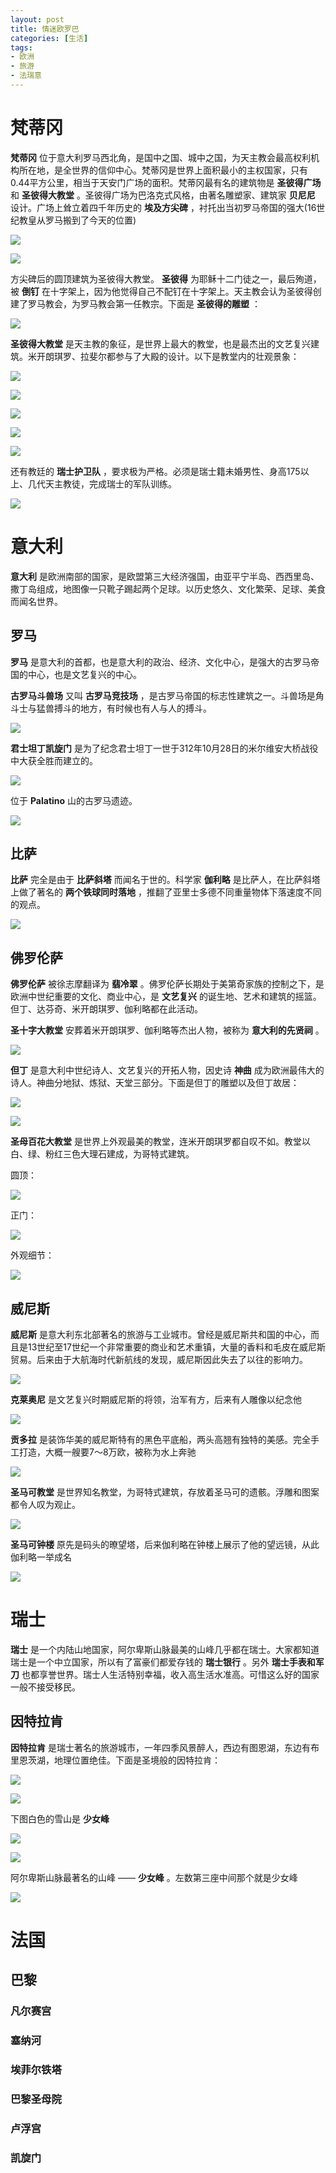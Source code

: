 ```yaml
---
layout: post
title: 情迷欧罗巴
categories: [生活]
tags:
- 欧洲
- 旅游
- 法瑞意
---
```


# 梵蒂冈

**梵蒂冈** 位于意大利罗马西北角，是国中之国、城中之国，为天主教会最高权利机构所在地，是全世界的信仰中心。梵蒂冈是世界上面积最小的主权国家，只有0.44平方公里，相当于天安门广场的面积。梵蒂冈最有名的建筑物是 **圣彼得广场** 和 **圣彼得大教堂** 。圣彼得广场为巴洛克式风格，由著名雕塑家、建筑家 **贝尼尼** 设计。广场上耸立着四千年历史的 **埃及方尖碑** ，衬托出当初罗马帝国的强大(16世纪教皇从罗马搬到了今天的位置)

![](https://raw.githubusercontent.com/lixinyao/lixinyao.github.io/master/pictures/life/fandigang1.jpg)

![](https://raw.githubusercontent.com/lixinyao/lixinyao.github.io/master/pictures/life/fandigang2.jpg)

方尖碑后的圆顶建筑为圣彼得大教堂。 **圣彼得** 为耶稣十二门徒之一，最后殉道，被 **倒钉** 在十字架上，因为他觉得自己不配钉在十字架上。天主教会认为圣彼得创建了罗马教会，为罗马教会第一任教宗。下面是 **圣彼得的雕塑** ：

![](https://raw.githubusercontent.com/lixinyao/lixinyao.github.io/master/pictures/life/shengbide.jpg)

**圣彼得大教堂** 是天主教的象征，是世界上最大的教堂，也是最杰出的文艺复兴建筑。米开朗琪罗、拉斐尔都参与了大殿的设计。以下是教堂内的壮观景象：

![](https://raw.githubusercontent.com/lixinyao/lixinyao.github.io/master/pictures/life/shengbide1.jpg)

![](https://raw.githubusercontent.com/lixinyao/lixinyao.github.io/master/pictures/life/shengbide2.jpg)

![](https://raw.githubusercontent.com/lixinyao/lixinyao.github.io/master/pictures/life/shengbide3.jpg)

![](https://raw.githubusercontent.com/lixinyao/lixinyao.github.io/master/pictures/life/shengbide4.jpg)

![](https://raw.githubusercontent.com/lixinyao/lixinyao.github.io/master/pictures/life/shengbide5.jpg)

还有教廷的 **瑞士护卫队** ，要求极为严格。必须是瑞士籍未婚男性、身高175以上、几代天主教徒，完成瑞士的军队训练。

![](https://raw.githubusercontent.com/lixinyao/lixinyao.github.io/master/pictures/life/swisshuweidui.jpg)

# 意大利

**意大利** 是欧洲南部的国家，是欧盟第三大经济强国，由亚平宁半岛、西西里岛、撒丁岛组成，地图像一只靴子踢起两个足球。以历史悠久、文化繁荣、足球、美食而闻名世界。

## 罗马

**罗马** 是意大利的首都，也是意大利的政治、经济、文化中心，是强大的古罗马帝国的中心，也是文艺复兴的中心。

**古罗马斗兽场** 又叫 **古罗马竞技场** ，是古罗马帝国的标志性建筑之一。斗兽场是角斗士与猛兽搏斗的地方，有时候也有人与人的搏斗。

![](https://raw.githubusercontent.com/lixinyao/lixinyao.github.io/master/pictures/life/斗兽场.jpg)

**君士坦丁凯旋门** 是为了纪念君士坦丁一世于312年10月28日的米尔维安大桥战役中大获全胜而建立的。

![](https://raw.githubusercontent.com/lixinyao/lixinyao.github.io/master/pictures/life/君士坦丁凯旋门.jpg)

位于 **Palatino** 山的古罗马遗迹。

![](https://raw.githubusercontent.com/lixinyao/lixinyao.github.io/master/pictures/life/古罗马遗迹.jpg)

## 比萨

**比萨** 完全是由于 **比萨斜塔** 而闻名于世的。科学家 **伽利略** 是比萨人，在比萨斜塔上做了著名的 **两个铁球同时落地** ，推翻了亚里士多德不同重量物体下落速度不同的观点。

![](https://raw.githubusercontent.com/lixinyao/lixinyao.github.io/master/pictures/life/比萨斜塔.jpg)

## 佛罗伦萨

**佛罗伦萨** 被徐志摩翻译为 **翡冷翠** 。佛罗伦萨长期处于美第奇家族的控制之下，是欧洲中世纪重要的文化、商业中心，是 **文艺复兴** 的诞生地、艺术和建筑的摇篮。但丁、达芬奇、米开朗琪罗、伽利略都在此活动。

**圣十字大教堂** 安葬着米开朗琪罗、伽利略等杰出人物，被称为 **意大利的先贤祠** 。

![](https://raw.githubusercontent.com/lixinyao/lixinyao.github.io/master/pictures/life/圣十字大教堂.jpg)

**但丁** 是意大利中世纪诗人、文艺复兴的开拓人物，因史诗 **神曲** 成为欧洲最伟大的诗人。神曲分地狱、炼狱、天堂三部分。下面是但丁的雕塑以及但丁故居：

![](https://raw.githubusercontent.com/lixinyao/lixinyao.github.io/master/pictures/life/但丁雕塑.jpg)

![](https://raw.githubusercontent.com/lixinyao/lixinyao.github.io/master/pictures/life/但丁故居.jpg)

**圣母百花大教堂** 是世界上外观最美的教堂，连米开朗琪罗都自叹不如。教堂以白、绿、粉红三色大理石建成，为哥特式建筑。

圆顶：

![](https://raw.githubusercontent.com/lixinyao/lixinyao.github.io/master/pictures/life/圣母百花大教堂1.jpg)

正门：

![](https://raw.githubusercontent.com/lixinyao/lixinyao.github.io/master/pictures/life/圣母百花大教堂2.jpg)

外观细节：

![](https://raw.githubusercontent.com/lixinyao/lixinyao.github.io/master/pictures/life/圣母百花大教堂3.jpg)

## 威尼斯

**威尼斯** 是意大利东北部著名的旅游与工业城市。曾经是威尼斯共和国的中心，而且是13世纪至17世纪一个非常重要的商业和艺术重镇，大量的香料和毛皮在威尼斯贸易。后来由于大航海时代新航线的发现，威尼斯因此失去了以往的影响力。

![](https://raw.githubusercontent.com/lixinyao/lixinyao.github.io/master/pictures/life/威尼斯.jpg)

**克莱奥尼** 是文艺复兴时期威尼斯的将领，治军有方，后来有人雕像以纪念他

![](https://raw.githubusercontent.com/lixinyao/lixinyao.github.io/master/pictures/life/克莱奥尼.jpg)

**贡多拉** 是装饰华美的威尼斯特有的黑色平底船，两头高翘有独特的美感。完全手工打造，大概一艘要7～8万欧，被称为水上奔驰

![](https://raw.githubusercontent.com/lixinyao/lixinyao.github.io/master/pictures/life/贡多拉.jpg)

**圣马可教堂** 是世界知名教堂，为哥特式建筑，存放着圣马可的遗骸。浮雕和图案都令人叹为观止。

![](https://raw.githubusercontent.com/lixinyao/lixinyao.github.io/master/pictures/life/圣马可教堂.jpg)

**圣马可钟楼** 原先是码头的暸望塔，后来伽利略在钟楼上展示了他的望远镜，从此伽利略一举成名

![](https://raw.githubusercontent.com/lixinyao/lixinyao.github.io/master/pictures/life/圣马可钟楼.jpg)

# 瑞士

**瑞士** 是一个内陆山地国家，阿尔卑斯山脉最美的山峰几乎都在瑞士。大家都知道瑞士是一个中立国家，所以有了富豪们都爱存钱的 **瑞士银行** 。另外 **瑞士手表和军刀** 也都享誉世界。瑞士人生活特别幸福，收入高生活水准高。可惜这么好的国家一般不接受移民。

## 因特拉肯

**因特拉肯** 是瑞士著名的旅游城市，一年四季风景醉人，西边有图恩湖，东边有布里恩茨湖，地理位置绝佳。下面是圣境般的因特拉肯：

![](https://raw.githubusercontent.com/lixinyao/lixinyao.github.io/master/pictures/life/因特拉肯1.jpg)

![](https://raw.githubusercontent.com/lixinyao/lixinyao.github.io/master/pictures/life/因特拉肯2.jpg)

下图白色的雪山是 **少女峰**

![](https://raw.githubusercontent.com/lixinyao/lixinyao.github.io/master/pictures/life/因特拉肯3.jpg)

![](https://raw.githubusercontent.com/lixinyao/lixinyao.github.io/master/pictures/life/因特拉肯4.jpg)

阿尔卑斯山脉最著名的山峰 —— **少女峰** 。左数第三座中间那个就是少女峰

![](https://raw.githubusercontent.com/lixinyao/lixinyao.github.io/master/pictures/life/少女峰.jpg)

# 法国

## 巴黎

### 凡尔赛宫

### 塞纳河

### 埃菲尔铁塔

### 巴黎圣母院

### 卢浮宫

### 凯旋门
